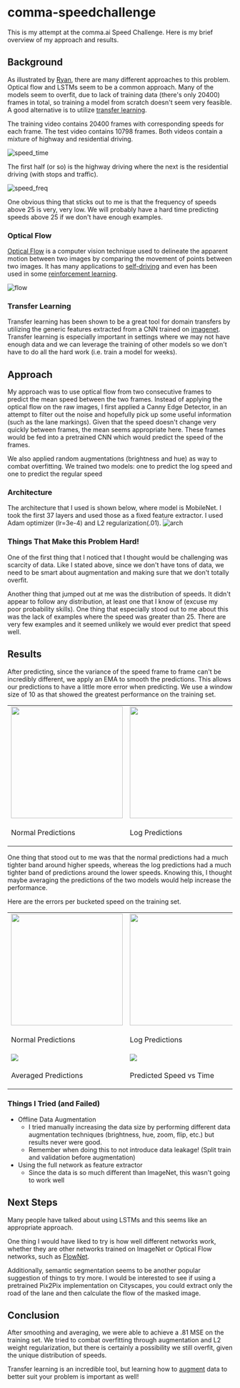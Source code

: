 # comma-speedchallenge
This is my attempt at the comma.ai Speed Challenge. Here is my brief overview of my approach and results.

## Background
As illustrated by [Ryan](https://github.com/ryanchesler/comma-speed-challenge), there are many different approaches to this problem. Optical flow and LSTMs seem to be a common approach. Many of the models seem to overfit, due to lack of training data (there's only 20400) frames in total, so training a model from scratch doesn't seem very feasible. A good alternative is to utilize [transfer learning](https://cs231n.github.io/transfer-learning/).

The training video contains 20400 frames with corresponding speeds for each frame. The test video contains 10798 frames. Both videos contain a mixture of highway and residential driving.

![speed_time](figs/speed_time.png)

The first half (or so) is the highway driving where the next is the residential driving (with stops and traffic). 

![speed_freq](figs/speed_freq.png)

One obvious thing that sticks out to me is that the frequency of speeds above 25 is very, very low. We will probably have a hard time predicting speeds above 25 if we don't have enough examples.

### Optical Flow
[Optical Flow](https://en.wikipedia.org/wiki/Optical_flow) is a computer vision technique used to delineate the apparent motion between two images by comparing the movement of points between two images. It has many applications to [self-driving](https://nanonets.com/blog/optical-flow/) and even has been used in some [reinforcement learning](https://arxiv.org/pdf/1901.03162.pdf).  

![flow](figs/flow.jpg)

### Transfer Learning
Transfer learning has been shown to be a great tool for domain transfers by utilizing the generic features extracted from a CNN trained on [imagenet](https://arxiv.org/abs/1403.6382). Transfer learning is especially important in settings where we may not have enough data and we can leverage the training of other models so we don't have to do all the hard work (i.e. train a model for weeks).

## Approach
My approach was to use optical flow from two consecutive frames to predict the mean speed between the two frames. Instead of applying the optical flow on the raw images, I first applied a Canny Edge Detector, in an attempt to filter out the noise and hopefully pick up some useful information (such as the lane markings). Given that the speed doesn't change very quickly between frames, the mean seems appropriate here. These frames would be fed into a pretrained CNN which would predict the speed of the frames.  

We also applied random augmentations (brightness and hue) as way to combat overfitting.
We trained two models: one to predict the log speed and one to predict the regular speed

### Architecture
The architecture that I used is shown below, where model is MobileNet. I took the first 37 layers and used those as a fixed feature extractor. I used Adam optimizer (lr=3e-4) and L2 regularization(.01). 
![arch](figs/architecture.png)


### Things That Make this Problem Hard!
One of the first thing that I noticed that I thought would be challenging was scarcity of data. Like I stated above, since we don't have tons of data, we need to be smart about augmentation and making sure that we don't totally overfit.

Another thing that jumped out at me was the distribution of speeds. It didn't appear to follow any distribution, at least one that I know of (excuse my poor probability skills). One thing that especially stood out to me about this was the lack of examples where the speed was greater than 25. There are very few examples and it seemed unlikely we would ever predict that speed well.

## Results
After predicting, since the variance of the speed frame to frame can't be incredibly different, we apply an EMA to smooth the predictions. This allows our predictions to have a little more error when predicting. We use a window size of 10 as that showed the greatest performance on the training set.  

<table>
<tr>
    <td> <img src='figs/normal_predictions.png' widht='200' height='250'/>
    <td> <img src='figs/predictions.png' widht='200' height='250'/>
</tr>
<tr>
    <td> <p>Normal Predictions</p>
    <td> <p>Log Predictions</p>
</tr>
</table>

One thing that stood out to me was that the normal predictions had a much tighter band around higher speeds, whereas the log predictions had a much tighter band of predictions around the lower speeds. Knowing this, I thought maybe averaging the predictions of the two models would help increase the performance. 

Here are the errors per bucketed speed on the training set.


<table>
<tr>
    <td> <img src='figs/normal_rolling_mse_per_speed.png' widht='200' height='250'/>
    <td> <img src='figs/smoothed_mse_bucketed.png' widht='200' height='250'/>
</tr>
<tr>
    <td> <p>Normal Predictions</p>
    <td> <p>Log Predictions</p>
</tr>
<tr>
  <td> <img src='figs/averaged_mse_bucketed.png'/>
  <td> <img src='figs/averaged_preds_train.png'/>
</tr>
<tr>
    <td> <p>Averaged Predictions</p>
    <td> <p>Predicted Speed vs Time</p>
</tr>
</table>

### Things I Tried (and Failed)
* Offline Data Augmentation
    * I tried manually increasing the data size by performing different data augmentation techniques (brightness, hue, zoom, flip, etc.) but results never were good.
    * Remember when doing this to not introduce data leakage! (Split train and validation before augmentation)
* Using the full network as feature extractor
    * Since the data is so much different than ImageNet, this wasn't going to work well

## Next Steps
Many people have talked about using LSTMs and this seems like an appropriate approach.


One thing I would have liked to try is how well different networks work, whether they are other networks trained on ImageNet or Optical Flow networks, such as [FlowNet](https://paperswithcode.com/paper/flownet-20-evolution-of-optical-flow).

Additionally, semantic segmentation seems to be another popular suggestion of things to try more. I would be interested to see if using a pretrained Pix2Pix implementation on Cityscapes, you could extract only the road of the lane and then calculate the flow of the masked image.
## Conclusion
After smoothing and averaging, we were able to achieve a .81 MSE on the training set. We tried to combat overfitting through augmentation and L2 weight regularization, but there is certainly a possibility we still overfit, given the unique distribution of speeds.  


Transfer learning is an incredible tool, but learning how to [augment](https://towardsdatascience.com/when-conventional-wisdom-fails-revisiting-data-augmentation-for-self-driving-cars-4831998c5509) data to better suit your problem is important as well!
